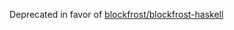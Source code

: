 Deprecated in favor of [blockfrost/blockfrost-haskell](https://github.com/blockfrost/blockfrost-haskell/)
